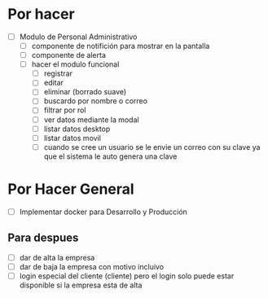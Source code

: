 <!-- modulo de personal -->
# Por hacer
- [ ] Modulo de Personal Administrativo
  - [ ] componente de notifición para mostrar en la pantalla
  - [ ] componente de alerta
  - [ ] hacer el modulo funcional
    - [ ] registrar
    - [ ] editar
    - [ ] eliminar (borrado suave)
    - [ ] buscardo por nombre o correo
    - [ ] filtrar por rol
    - [ ] ver datos mediante la modal
    - [ ] listar datos desktop 
    - [ ] listar datos movil
    - [ ] cuando se cree un usuario se le envie un correo con su clave ya que el sistema le auto genera una clave

# Por Hacer General
- [ ] Implementar docker para Desarrollo y Producción

<!-- despues -->
## Para despues
- [ ] dar de alta la empresa
- [ ] dar de baja la empresa con motivo incluivo
- [ ] login especial del cliente (cliente) pero el login solo puede estar disponible si la empresa esta de alta

